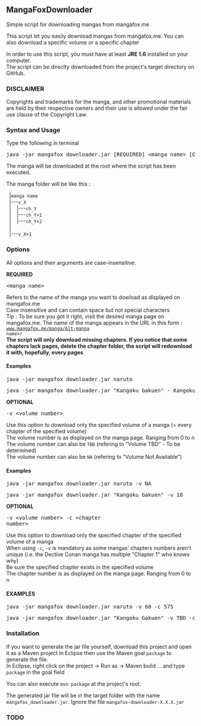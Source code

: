 <h2>MangaFoxDownloader</h2>
Simple script for downloading mangas from mangafox.me

This script let you easily download mangas from mangafox.me. You can also download a specific volume or a specific chapter

In order to use this script, you must have at least <b>JRE 1.6</b> installed on your computer.<br/>
The script can be direclty downloaded from the project's target directory on GitHub.

<h3>DISCLAIMER</h3>
Copyrights and trademarks for the manga, and other promotional materials are held by their respective owners and their use is allowed under the fair use clause of the Copyright Law. 

<h3>Syntax and Usage</h3>

Type the following in terminal
<pre>java -jar mangafox_downloader.jar [REQUIRED] &lt;manga name&gt; [OPTIONAL] -v &lt;volume number&gt; -c &lt;chapitre number&gt;</pre>

The manga will be downloaded at the root where the script has been executed.

The manga folder will be like this :

&nbsp;&nbsp;|<code>manga name</code><br/>
&nbsp;&nbsp;|---<code>v_X</code><br/>
&nbsp;&nbsp;|&nbsp;&nbsp;&nbsp;&nbsp;|---<code>ch_Y</code><br/>
&nbsp;&nbsp;|&nbsp;&nbsp;&nbsp;&nbsp;|---<code>ch_Y+1</code><br/>
&nbsp;&nbsp;|&nbsp;&nbsp;&nbsp;&nbsp;|---<code>ch_Y+2</code><br/>
&nbsp;&nbsp;|<br/>
&nbsp;&nbsp;|---<code>v_X+1</code><br/>

<h3>Options</h3>
All options and their arguments are case-insensitive.

<b>REQUIRED</b> <pre>&lt;manga name&gt;</pre>
Refers to the name of the manga you want to dowload as displayed on mangafox.me<br/>
Case insensitive and can contain space but not special characters<br/>
Tip : To be sure you got it right, visit the desired manga page on mangafox.me. The name of the manga appears in the URL in this form : <code>www.mangafox.me/manga/&lt;manga name&gt;/</code></br>
<b>The script will only download missing chapters. If you notice that some chapters lack pages, delete the chapter folder, the script will redownload it with, hopefully, every pages</b>


<h4>Examples</h4>
<pre>java -jar mangafox_downloader.jar naruto</pre>
<pre>java -jar mangafox_downloader.jar "Kangoku Gakuen" - Kangoku Gakuen refers to Prison School</pre>


<b>OPTIONAL</b><pre>-v &lt;volume number&gt;</pre>
Use this option to download only the specified volume of a manga (= every chapter of the specified volume)<br/>
The volume number is as displayed on the manga page. Ranging from 0 to n<br/>
The volume number can also be <code>TBD</code> (refering to "Volume TBD" - To be determined)<br/>
The volume number can also be <code>NA</code> (refering to "Volume Not Available")<br/>

<h4>Examples</h4>
<pre>java -jar mangafox_downloader.jar naruto -v NA</pre>
<pre>java -jar mangafox_downloader.jar "Kangoku Gakuen" -v 18</pre>


<b>OPTIONAL</b><pre>-v &lt;volume number&gt; -c &lt;chapter number&gt;</pre>
Use this option to download only the specified chapter of the specified volume of a manga<br/>
When using <code>-c</code>, <code>-v</code> is mandatory as some mangas' chapters numbers aren't unique (i.e. the Dective Conan manga has multiple "Chapter 1" who knows why)<br/>
Be sure the specified chapter exists in the specified volume<br/>
The chapter number is as displayed on the manga page. Ranging from 0 to n

<h4>EXAMPLES</h4>
<pre>java -jar mangafox_downloader.jar naruto -v 60 -c 575</pre>
<pre>java -jar mangafox_downloader.jar "Kangoku Gakuen" -v TBD -c 197</pre>

<h3>Installation</h3>
If you want to generate the jar file yourself, download this project and open it as a Maven project in Eclipse then use the Maven goal <code>package</code> to generate the file.<br/>
In Eclipse, right click on the project -> Run as -> Maven build ... and type <code>package</code> in the goal field

You can also execute <code>mvn package</code> at the project's root.

The generated jar file will be in the target folder with the name <code>mangafox_downloader.jar</code>. Ignore the file <code>mangafox-downloader-X.X.X.jar</code>

<h3>TODO</h3>
<ul>
</ul>
